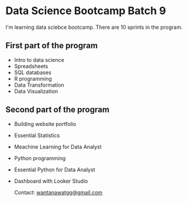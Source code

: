 # Data Science Bootcamp Batch 9

I'm learning data sciebce bootcamp. There are 10 sprints in the program.

## First part of the program
- Intro to data science
- Spreadsheets
- SQL databases
- R programming
- Data Transformation
- Data Visualization

## Second part of the program
- Building website portfolio
- Essential Statistics
- Meachine Learning for Data Analyst
- Python programming
- Essential Python for Data Analyst
- Dashboard with Looker Studio

  Contact: wantanawatgg@gmail.com
